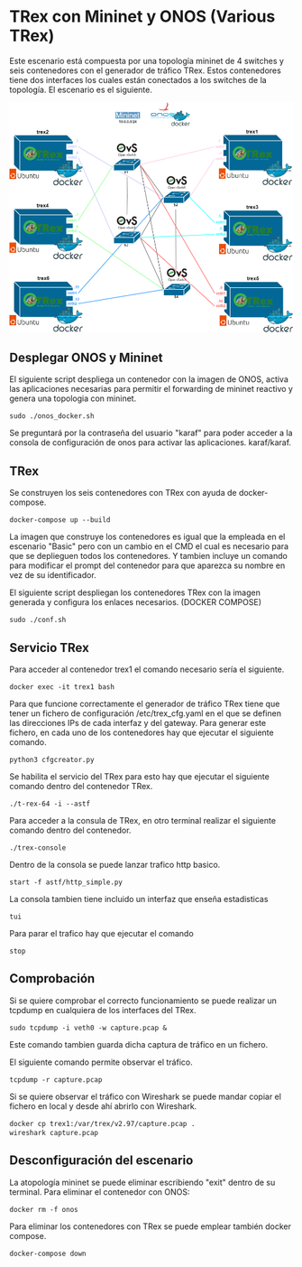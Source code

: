 # TRex con Mininet y ONOS (Various TRex)
Este escenario está compuesta por una topología mininet de 4 switches y seis contenedores con el generador de tráfico TRex. Estos contenedores tiene dos interfaces los cuales están conectados a los switches de la topología. 
El escenario es el siguiente.
<p align="center">
  <img src="../../../img/TREX-VariousTRex.png" >
</p>

## Desplegar ONOS y Mininet
El siguiente script despliega un contenedor con la imagen de ONOS, activa las aplicaciones necesarias para permitir el forwarding de mininet reactivo y genera una topologia con mininet.
~~~
sudo ./onos_docker.sh 
~~~
Se preguntará por la contraseña del usuario "karaf" para poder acceder a la consola de configuración de onos para activar las aplicaciones. karaf/karaf.

## TRex
Se construyen los seis contenedores con TRex con ayuda de docker-compose.
~~~
docker-compose up --build 
~~~
La imagen que construye los contenedores es igual que la empleada en el escenario "Basic" pero con un cambio en el CMD el cual es necesario para que se deplieguen todos los contenedores. Y tambien incluye un comando para modificar el prompt del contenedor para que aparezca su nombre en vez de su identificador. 

El siguiente script despliegan los contenedores TRex con la imagen generada y configura los enlaces necesarios. (DOCKER COMPOSE) 
~~~
sudo ./conf.sh
~~~

## Servicio TRex
Para acceder al contenedor trex1 el comando necesario sería el siguiente.
~~~
docker exec -it trex1 bash
~~~

Para que funcione correctamente el generador de tráfico TRex tiene que tener un fichero de configuración /etc/trex_cfg.yaml en el que se definen las direcciones IPs de cada interfaz y del gateway. Para generar este fichero, en cada uno de los contenedores hay que ejecutar el siguiente comando.
~~~
python3 cfgcreator.py
~~~

Se habilita el servicio del TRex para esto hay que ejecutar el siguiente comando dentro del contenedor TRex.
~~~
./t-rex-64 -i --astf
~~~

Para acceder a la consula de TRex, en otro terminal realizar el siguiente comando dentro del contenedor.
~~~
./trex-console

~~~
Dentro de la consola se puede lanzar trafico http basico.
~~~
start -f astf/http_simple.py 
~~~
La consola tambien tiene incluido un interfaz que enseña estadisticas
~~~
tui
~~~
Para parar el trafico hay que ejecutar el comando
~~~
stop
~~~

## Comprobación
Si se quiere comprobar el correcto funcionamiento se puede realizar un tcpdump en cualquiera de los interfaces del TRex.
~~~
sudo tcpdump -i veth0 -w capture.pcap &
~~~
Este comando tambien guarda dicha captura de tráfico en un fichero.

El siguiente comando permite observar el tráfico.
~~~
tcpdump -r capture.pcap
~~~

Si se quiere observar el tráfico con Wireshark se puede mandar copiar el fichero en local y desde ahí abrirlo con Wireshark.
~~~
docker cp trex1:/var/trex/v2.97/capture.pcap .
wireshark capture.pcap
~~~

## Desconfiguración del escenario 
La atopología mininet se puede eliminar escribiendo "exit" dentro de su terminal.
Para eliminar el contenedor con ONOS:
~~~
docker rm -f onos 
~~~
Para eliminar los contenedores con TRex se puede emplear también docker compose.
~~~
docker-compose down 
~~~
